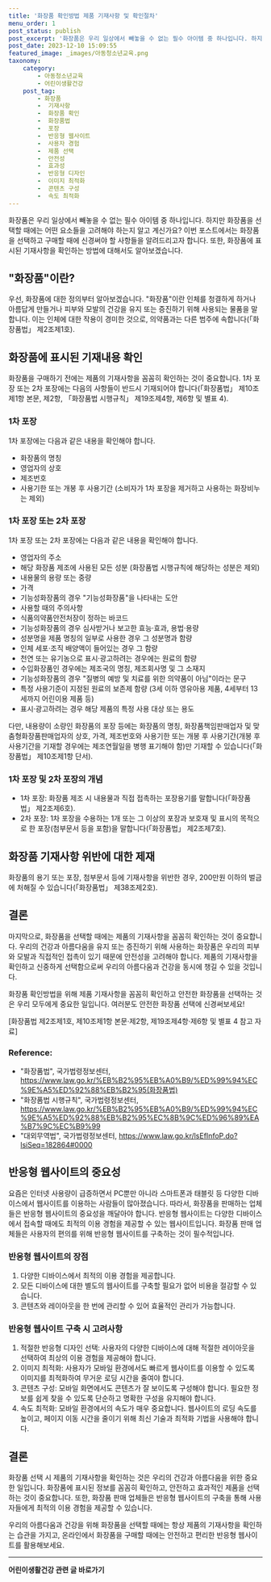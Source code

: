 ```yaml
---
title: '화장품 확인방법 제품 기재사항 및 확인절차'
menu_order: 1
post_status: publish
post_excerpt: '화장품은 우리 일상에서 빼놓을 수 없는 필수 아이템 중 하나입니다. 하지만 화장품을 선택할 때에는 어떤 요소들을 고려해야 하는지 알고 계신가요  이번 포스트에서는 화장품을 선택하고 구매할 때에 신경써야 할 사항들을 알려드리고자 합니다. 또한, 화장품에 표시된 기재사항을 확인하는 방법에 대해서도 알아보겠습니다.'
post_date: 2023-12-10 15:09:55
featured_image: _images/아동청소년교육.png
taxonomy:
    category:
        - 아동청소년교육
        - 어린이생활건강
    post_tag:
        - 화장품
        -  기재사항
        -  화장품 확인
        -  화장품법
        -  포장
        -  반응형 웹사이트
        -  사용자 경험
        -  제품 선택
        -  안전성
        -  효과성
        -  반응형 디자인
        -  이미지 최적화
        -  콘텐츠 구성
        -  속도 최적화
---
```



화장품은 우리 일상에서 빼놓을 수 없는 필수 아이템 중 하나입니다. 하지만 화장품을 선택할 때에는 어떤 요소들을 고려해야 하는지 알고 계신가요? 이번 포스트에서는 화장품을 선택하고 구매할 때에 신경써야 할 사항들을 알려드리고자 합니다. 또한, 화장품에 표시된 기재사항을 확인하는 방법에 대해서도 알아보겠습니다.

## "화장품"이란?

우선, 화장품에 대한 정의부터 알아보겠습니다. "화장품"이란 인체를 청결하게 하거나 아름답게 만들거나 피부와 모발의 건강을 유지 또는 증진하기 위해 사용되는 물품을 말합니다. 이는 인체에 대한 작용이 경미한 것으로, 의약품과는 다른 범주에 속합니다(「화장품법」 제2조제1호).

## 화장품에 표시된 기재내용 확인

화장품을 구매하기 전에는 제품의 기재사항을 꼼꼼히 확인하는 것이 중요합니다. 1차 포장 또는 2차 포장에는 다음의 사항들이 반드시 기재되어야 합니다(「화장품법」 제10조제1항 본문, 제2항, 「화장품법 시행규칙」 제19조제4항, 제6항 및 별표 4).

### 1차 포장

1차 포장에는 다음과 같은 내용을 확인해야 합니다.

- 화장품의 명칭
- 영업자의 상호
- 제조번호
- 사용기한 또는 개봉 후 사용기간 (소비자가 1차 포장을 제거하고 사용하는 화장비누는 제외)

### 1차 포장 또는 2차 포장

1차 포장 또는 2차 포장에는 다음과 같은 내용을 확인해야 합니다.

- 영업자의 주소
- 해당 화장품 제조에 사용된 모든 성분 (화장품법 시행규칙에 해당하는 성분은 제외)
- 내용물의 용량 또는 중량
- 가격
- 기능성화장품의 경우 "기능성화장품"을 나타내는 도안
- 사용할 때의 주의사항
- 식품의약품안전처장이 정하는 바코드
- 기능성화장품의 경우 심사받거나 보고한 효능·효과, 용법·용량
- 성분명을 제품 명칭의 일부로 사용한 경우 그 성분명과 함량
- 인체 세포·조직 배양액이 들어있는 경우 그 함량
- 천연 또는 유기농으로 표시·광고하려는 경우에는 원료의 함량
- 수입화장품인 경우에는 제조국의 명칭, 제조회사명 및 그 소재지
- 기능성화장품의 경우 "질병의 예방 및 치료를 위한 의약품이 아님"이라는 문구
- 특정 사용기준이 지정된 원료의 보존제 함량 (3세 이하 영유아용 제품, 4세부터 13세까지 어린이용 제품 등)
- 표시·광고하려는 경우 해당 제품의 특정 사용 대상 또는 용도

다만, 내용량이 소량인 화장품의 포장 등에는 화장품의 명칭, 화장품책임판매업자 및 맞춤형화장품판매업자의 상호, 가격, 제조번호와 사용기한 또는 개봉 후 사용기간(개봉 후 사용기간을 기재할 경우에는 제조연월일을 병행 표기해야 함)만 기재할 수 있습니다(「화장품법」 제10조제1항 단서).

### 1차 포장 및 2차 포장의 개념

- 1차 포장: 화장품 제조 시 내용물과 직접 접촉하는 포장용기를 말합니다(「화장품법」 제2조제6호).
- 2차 포장: 1차 포장을 수용하는 1개 또는 그 이상의 포장과 보호재 및 표시의 목적으로 한 포장(첨부문서 등을 포함)을 말합니다(「화장품법」 제2조제7호).

## 화장품 기재사항 위반에 대한 제재

화장품의 용기 또는 포장, 첨부문서 등에 기재사항을 위반한 경우, 200만원 이하의 벌금에 처해질 수 있습니다(「화장품법」 제38조제2호).

## 결론

마지막으로, 화장품을 선택할 때에는 제품의 기재사항을 꼼꼼히 확인하는 것이 중요합니다. 우리의 건강과 아름다움을 유지 또는 증진하기 위해 사용하는 화장품은 우리의 피부와 모발과 직접적인 접촉이 있기 때문에 안전성을 고려해야 합니다. 제품의 기재사항을 확인하고 신중하게 선택함으로써 우리의 아름다움과 건강을 동시에 챙길 수 있을 것입니다.

화장품 확인방법을 위해 제품 기재사항을 꼼꼼히 확인하고 안전한 화장품을 선택하는 것은 우리 모두에게 중요한 일입니다. 여러분도 안전한 화장품 선택에 신경써보세요!

[화장품법 제2조제1호, 제10조제1항 본문·제2항, 제19조제4항·제6항 및 별표 4 참고 자료]

### Reference:

- "화장품법", 국가법령정보센터, https://www.law.go.kr/%EB%B2%95%EB%A0%B9/%ED%99%94%EC%9E%A5%ED%92%88%EB%B2%95(화장품법) 
- "화장품법 시행규칙", 국가법령정보센터, https://www.law.go.kr/%EB%B2%95%EB%A0%B9/%ED%99%94%EC%9E%A5%ED%92%88%EB%B2%95%EC%8B%9C%ED%96%89%EA%B7%9C%EC%B9%99 
- "대외무역법", 국가법령정보센터, https://www.law.go.kr/lsEfInfoP.do?lsiSeq=182864#0000

## 반응형 웹사이트의 중요성

요즘은 인터넷 사용량이 급증하면서 PC뿐만 아니라 스마트폰과 태블릿 등 다양한 디바이스에서 웹사이트를 이용하는 사람들이 많아졌습니다. 따라서, 화장품을 판매하는 업체들은 반응형 웹사이트의 중요성을 깨달아야 합니다. 반응형 웹사이트는 다양한 디바이스에서 접속할 때에도 최적의 이용 경험을 제공할 수 있는 웹사이트입니다. 화장품 판매 업체들은 사용자의 편의를 위해 반응형 웹사이트를 구축하는 것이 필수적입니다.

### 반응형 웹사이트의 장점

1. 다양한 디바이스에서 최적의 이용 경험을 제공합니다.
2. 모든 디바이스에 대한 별도의 웹사이트를 구축할 필요가 없어 비용을 절감할 수 있습니다.
4. 콘텐츠와 레이아웃을 한 번에 관리할 수 있어 효율적인 관리가 가능합니다.

### 반응형 웹사이트 구축 시 고려사항

1. 적절한 반응형 디자인 선택: 사용자의 다양한 디바이스에 대해 적절한 레이아웃을 선택하여 최상의 이용 경험을 제공해야 합니다.
2. 이미지 최적화: 사용자가 모바일 환경에서도 빠르게 웹사이트를 이용할 수 있도록 이미지를 최적화하여 무거운 로딩 시간을 줄여야 합니다.
3. 콘텐츠 구성: 모바일 화면에서도 콘텐츠가 잘 보이도록 구성해야 합니다. 필요한 정보를 쉽게 찾을 수 있도록 단순하고 명확한 구성을 유지해야 합니다.
4. 속도 최적화: 모바일 환경에서의 속도가 매우 중요합니다. 웹사이트의 로딩 속도를 높이고, 페이지 이동 시간을 줄이기 위해 최신 기술과 최적화 기법을 사용해야 합니다.


## 결론

화장품 선택 시 제품의 기재사항을 확인하는 것은 우리의 건강과 아름다움을 위한 중요한 일입니다. 화장품에 표시된 정보를 꼼꼼히 확인하고, 안전하고 효과적인 제품을 선택하는 것이 중요합니다. 또한, 화장품 판매 업체들은 반응형 웹사이트의 구축을 통해 사용자들에게 최적의 이용 경험을 제공할 수 있습니다.

우리의 아름다움과 건강을 위해 화장품을 선택할 때에는 항상 제품의 기재사항을 확인하는 습관을 가지고, 온라인에서 화장품을 구매할 때에는 안전하고 편리한 반응형 웹사이트를 활용해보세요.


<!-- wp:separator -->
<hr class="wp-block-separator has-alpha-channel-opacity"/>
<!-- /wp:separator -->

<!-- wp:group {"backgroundColor":"base","layout":{"type":"constrained"}} -->
<div class="wp-block-group has-base-background-color has-background"><!-- wp:paragraph {"align":"center","fontSize":"medium"} -->
<p class="has-text-align-center has-large-font-size"><strong>어린이생활건강 관련 글 바로가기</strong></p>
<!-- /wp:paragraph -->


<!-- wp:latest-posts
{"categories":[{"id":30670,"count":19,"description":"","link":"https://uknowlaw.com/category/%ec%96%b4%eb%a6%b0%ec%9d%b4%ec%83%9d%ed%99%9c%ea%b1%b4%ea%b0%95/","name":"어린이생활건강","slug":"어린이생활건강","taxonomy":"category","parent":0,"meta":[],"_links":{"self":[{"href":"https://uknowlaw.com/wp-json/wp/v2/categories/30670"}],"collection":[{"href":"https://uknowlaw.com/wp-json/wp/v2/categories"}],"about":[{"href":"https://uknowlaw.com/wp-json/wp/v2/taxonomies/category"}],"wp:post_type":[{"href":"https://uknowlaw.com/wp-json/wp/v2/posts?categories=30670"}],"curies":[{"name":"wp","href":"https://api.w.org/{rel}","templated":true}]}}],"postsToShow":100,"excerptLength":28,"postLayout":"grid","columns":2,"featuredImageAlign":"left","featuredImageSizeSlug":"large","fontSize":"small"} /--></div>
<!-- /wp:group -->